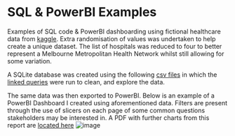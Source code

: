 # SQL & PowerBI Examples
Examples of SQL code & PowerBI dashboarding using fictional healthcare data from [kaggle](https://www.kaggle.com/datasets/prasad22/healthcare-dataset). Extra randomisation of values was undertaken to help create a unique dataset. The list of hospitals was reduced to four to better represent a Melbourne Metropolitan Health Network whilst still allowing for some variation.

A SQLite database was created using the following [csv files](example_healthcare_data) in which the [linked queries](health_care_kaggle_queries.sql) were run to clean, and explore the data.

The same data was then exported to PowerBI. Below is an example of a PowerBI Dashboard I created using aforementioned data. Filters are present through the use of slicers on each page of some common questions stakeholders may be interested in.
A PDF with further charts from this report are [located here](github_healthcare_dashboard_example.pdf)
![image](https://github.com/user-attachments/assets/096adaa9-7be5-4393-92d2-b7b6f95afc6b)

